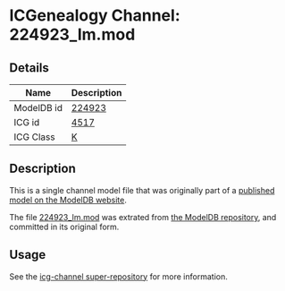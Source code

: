 # ICGenealogy Channel: 224923\_Im.mod

## Details

Name | Description
---- | -----------
ModelDB id | [224923](http://senselab.med.yale.edu/ModelDB/ShowModel.cshtml?model=224923)
ICG id | [4517](http://icg.neurotheory.ox.ac.uk/channels/1/4517)
ICG Class | [K](http://icg.neurotheory.ox.ac.uk/channels/1)

## Description

This is a single channel model file that was originally part of a [published model on the ModelDB website](http://senselab.med.yale.edu/mModelDB/ShowModel.cshtml?model=224923).

The file [224923\_Im.mod](224923_Im.mod) was extrated from [the ModelDB repository](http://senselab.med.yale.edu/ModelDB/ShowModel.cshtml?model=224923), and committed in its original form.

## Usage

See the [icg-channel super-repository](https://github.com/icgenealogy/icg-channels) for more information.